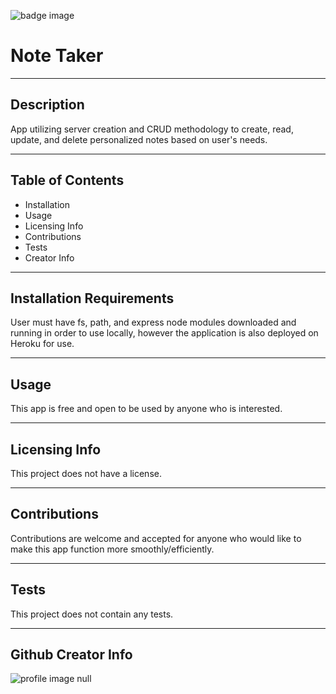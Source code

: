  ![badge image](https://img.shields.io/badge/CRUD-Notes-blue "Project Badge")
# Note Taker
***
## Description
App utilizing server creation and CRUD methodology to create, read, update, and delete personalized notes based on user's needs.
***
## Table of Contents
- Installation
- Usage
- Licensing Info
- Contributions
- Tests
- Creator Info
***
## Installation Requirements
User must have fs, path, and express node modules downloaded and running in order to use locally, however the application is also deployed on Heroku for use.
***
## Usage
This app is free and open to be used by anyone who is interested.
***
## Licensing Info
This project does not have a license.
***
## Contributions
Contributions are welcome and accepted for anyone who would like to make this app function more smoothly/efficiently.
***
## Tests
This project does not contain any tests.
***
## Github Creator Info
![profile image](https://avatars1.githubusercontent.com/u/59799371?v=4 "Logo Title Text 1")
null